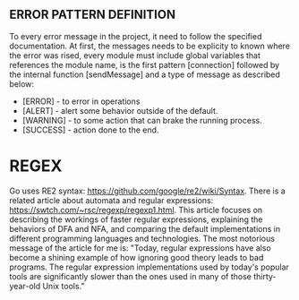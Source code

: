 ## ERROR PATTERN DEFINITION

To every error message in the project, it need to follow the specified documentation. At first, the messages needs to be explicity to known where the error was rised, every module must include global variables that references the module name, is the first pattern [connection] followed by the internal function [sendMessage] and a type of message as described below:
* [ERROR] - to error in operations
* [ALERT] - alert some behavior outside of the default.
* [WARNING] - to some action that can brake the running process.
* [SUCCESS] - action done to the end.



# REGEX

Go uses RE2 syntax: https://github.com/google/re2/wiki/Syntax. 
There is a related article about automata and regular expressions: https://swtch.com/~rsc/regexp/regexp1.html. 
This article focuses on describing the workings of faster regular expressions, explaining the behaviors of DFA and NFA, and comparing the default implementations in different programming languages and technologies.
The most notorious message of the article for me is: "Today, regular expressions have also become a shining example of how ignoring good theory leads to bad programs. The regular expression implementations used by today's popular tools are significantly slower than the ones used in many of those thirty-year-old Unix tools."